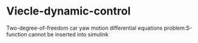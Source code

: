 # Viecle-dynamic-control
Two-degree-of-freedom car yaw motion differential equations
problem:S-function cannot be inserted into simulink
